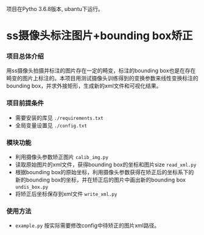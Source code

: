 项目在Pytho 3.6.8版本, ubantu下运行。

# ss摄像头标注图片+bounding box矫正

### 项目总体介绍

用ss摄像头拍摄并标注的图片存在一定的畸变，标注的bounding box也是在存在畸变的图片上标注的。本项目用测试摄像头训练得到的变换参数来线性变换标注的bounding box，并求外接矩形，生成新的xml文件和可视化结果。

### 项目前提条件

- 需要安装的库见 ```./requirements.txt```
- 全局变量设置见 ```./config.txt```

### 模块功能

- 利用摄像头参数矫正图片  ```calib_img.py```
- 读取原始图片的xml文件，获得bounding box的坐标和图片size  ```read_xml.py```
- 根据bounding box的原始坐标，利用摄像头参数获得在矫正后的坐标系下的新的bounding box的坐标，并在矫正后的图片中画出新的bounding box  ```undis_box.py```
- 将矫正后坐标保存到xml文件   ```write_xml.py```

### 使用方法
- ```example.py```   按实际需要修改config中待矫正的图片xml路径。


